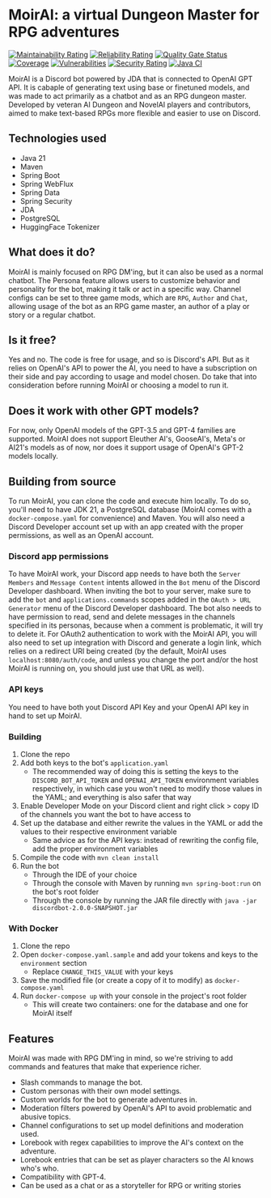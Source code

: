 # MoirAI: a virtual Dungeon Master for RPG adventures
[![Maintainability Rating](https://sonarcloud.io/api/project_badges/measure?project=chatrpg-cs_chatrpg-be&metric=sqale_rating)](https://sonarcloud.io/summary/new_code?id=chatrpg-cs_chatrpg-be) [![Reliability Rating](https://sonarcloud.io/api/project_badges/measure?project=chatrpg-cs_chatrpg-be&metric=reliability_rating)](https://sonarcloud.io/summary/new_code?id=chatrpg-cs_chatrpg-be) [![Quality Gate Status](https://sonarcloud.io/api/project_badges/measure?project=chatrpg-cs_chatrpg-be&metric=alert_status)](https://sonarcloud.io/summary/new_code?id=chatrpg-cs_chatrpg-be) [![Coverage](https://sonarcloud.io/api/project_badges/measure?project=chatrpg-cs_chatrpg-be&metric=coverage)](https://sonarcloud.io/summary/new_code?id=chatrpg-cs_chatrpg-be) [![Vulnerabilities](https://sonarcloud.io/api/project_badges/measure?project=chatrpg-cs_chatrpg-be&metric=vulnerabilities)](https://sonarcloud.io/summary/new_code?id=chatrpg-cs_chatrpg-be) [![Security Rating](https://sonarcloud.io/api/project_badges/measure?project=chatrpg-cs_chatrpg-be&metric=security_rating)](https://sonarcloud.io/summary/new_code?id=chatrpg-cs_chatrpg-be) [![Java CI](https://github.com/chatrpg-cs/chatrpg-be/actions/workflows/automated-build.yaml/badge.svg)](https://github.com/chatrpg-cs/chatrpg-be/actions/workflows/automated-build.yaml)

MoirAI is a Discord bot powered by JDA that is connected to OpenAI GPT API. It is cabaple of generating text using base or finetuned models, and was made to act primarily as a chatbot and as an RPG dungeon master. Developed by veteran AI Dungeon and NovelAI players and contributors, aimed to make text-based RPGs more flexible and easier to use on Discord.

## Technologies used
* Java 21
* Maven
* Spring Boot
* Spring WebFlux
* Spring Data
* Spring Security
* JDA
* PostgreSQL
* HuggingFace Tokenizer

## What does it do?
MoirAI is mainly focused on RPG DM'ing, but it can also be used as a normal chatbot. The Persona feature allows users to customize behavior and personality for the bot, making it talk or act in a specific way. Channel configs can be set to three game mods, which are `RPG`, `Author` and `Chat`, allowing usage of the bot as an RPG game master, an author of a play or story or a regular chatbot.

## Is it free?
Yes and no. The code is free for usage, and so is Discord's API. But as it relies on OpenAI's API to power the AI, you need to have a subscription on their side and pay according to usage and model chosen. Do take that into consideration before running MoirAI or choosing a model to run it.

## Does it work with other GPT models?
For now, only OpenAI models of the GPT-3.5 and GPT-4 families are supported. MoirAI does not support Eleuther AI's, GooseAI's, Meta's or AI21's models as of now, nor does it support usage of OpenAI's GPT-2 models locally.

## Building from source
To run MoirAI, you can clone the code and execute him locally. To do so, you'll need to have JDK 21, a PostgreSQL database (MoirAI comes with a `docker-compose.yaml` for convenience) and Maven. You will also need a Discord Developer account set up with an app created with the proper permissions, as well as an OpenAI account.

### Discord app permissions
To have MoirAI work, your Discord app needs to have both the `Server Members` and `Message Content` intents allowed in the `Bot` menu of the Discord Developer dashboard. When inviting the bot to your server, make sure to add the `bot` and `applications.commands` scopes added in the `OAuth > URL Generator` menu of the Discord Developer dashboard. The bot also needs to have permission to read, send and delete messages in the channels specified in its personas, because when a comment is problematic, it will try to delete it. For OAuth2 authentication to work with the MoirAI API, you will also need to set up integration with Discord and generate a login link, which relies on a redirect URI being created (by the default, MoirAI uses `localhost:8080/auth/code`, and unless you change the port and/or the host MoirAI is running on, you should just use that URL as well).

### API keys
You need to have both yout Discord API Key and your OpenAI API key in hand to set up MoirAI.

### Building
1. Clone the repo
2. Add both keys to the bot's `application.yaml`
    - The recommended way of doing this is setting the keys to the `DISCORD_BOT_API_TOKEN` and `OPENAI_API_TOKEN` environment variables respectively, in which case you won't need to modify those values in the YAML; and everything is also safer that way
3. Enable Developer Mode on your Discord client and right click > copy ID of the channels you want the bot to have access to
4. Set up the database and either rewrite the values in the YAML or add the values to their respective environment variable
    - Same advice as for the API keys: instead of rewriting the config file, add the proper environment variables
5. Compile the code with `mvn clean install`
6. Run the bot
    - Through the IDE of your choice
    - Through the console with Maven by running `mvn spring-boot:run` on the bot's root folder
    - Through the console by running the JAR file directly with `java -jar discordbot-2.0.0-SNAPSHOT.jar`

### With Docker
1. Clone the repo
2. Open `docker-compose.yaml.sample` and add your tokens and keys to the `environment` section
    - Replace `CHANGE_THIS_VALUE` with your keys
3. Save the modified file (or create a copy of it to modify) as `docker-compose.yaml`
4. Run `docker-compose up` with your console in the project's root folder
    - This will create two containers: one for the database and one for MoirAI itself

## Features
MoirAI was made with RPG DM'ing in mind, so we're striving to add commands and features that make that experience richer.

* Slash commands to manage the bot.
* Custom personas with their own model settings.
* Custom worlds for the bot to generate adventures in.
* Moderation filters powered by OpenAI's API to avoid problematic and abusive topics.
* Channel configurations to set up model definitions and moderation used.
* Lorebook with regex capabilities to improve the AI's context on the adventure.
* Lorebook entries that can be set as player characters so the AI knows who's who.
* Compatibility with GPT-4.
* Can be used as a chat or as a storyteller for RPG or writing stories
